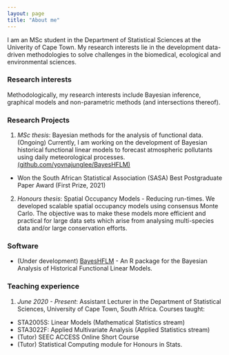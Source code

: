 ```yaml
---
layout: page
title: "About me"
---
```



I am an MSc student in the Department of Statistical Sciences at the Univerity of Cape Town. My research interests lie in the development data-driven methodologies to solve challenges in the biomedical, ecological and environmental sciences. 


### Research interests

Methodologically, my research interests include Bayesian inference, graphical models and non-parametric methods (and intersections thereof). 


### Research Projects

1. *MSc thesis*: Bayesian methods for the analysis of functional data. (Ongoing)
Currently, I am working on the development of Bayesian historical functional linear models to forecast atmospheric pollutants using daily meteorological processes. [(github.com/yovnajunglee/BayesHFLM)](https://github.com/yovnajunglee/BayesHFLM)

+ Won the South African Statistical Association (SASA) Best Postgraduate Paper Award (First Prize, 2021)

2. *Honours thesis*: Spatial Occupancy Models - Reducing run-times.
We developed scalable spatial occupancy models using consensus Monte Carlo. The objective was to make these models more efficient and practical for large data sets which arise from analysing multi-species data and/or large conservation efforts. 

### Software

+ (Under development) [BayesHFLM](https://github.com/yovnajunglee/BayesHFLM) - An R package for the Bayesian Analysis of Historical Functional Linear Models. 

### Teaching experience

1. *June 2020 - Present*: Assistant Lecturer in the Department of Statistical Sciences, University of Cape Town, South Africa. Courses taught:
  * STA2005S: Linear Models (Mathematical Statistics stream)
  * STA3022F: Applied Multivariate Analysis (Applied Statistics stream)
  * (Tutor) SEEC ACCESS Online Short Course
  * (Tutor) Statistical Computing module for Honours in Stats. 


